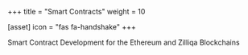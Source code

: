 +++
title = "Smart Contracts"
weight = 10

[asset]
  icon = "fas fa-handshake"
+++

Smart Contract Development for the Ethereum and Zilliqa Blockchains
